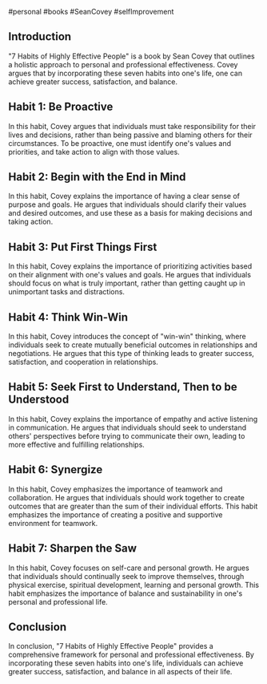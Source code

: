 #personal #books #SeanCovey #selfImprovement 

## Introduction

"7 Habits of Highly Effective People" is a book by Sean Covey that outlines a holistic approach to personal and professional effectiveness. Covey argues that by incorporating these seven habits into one's life, one can achieve greater success, satisfaction, and balance.

## Habit 1: Be Proactive

In this habit, Covey argues that individuals must take responsibility for their lives and decisions, rather than being passive and blaming others for their circumstances. To be proactive, one must identify one's values and priorities, and take action to align with those values.

## Habit 2: Begin with the End in Mind

In this habit, Covey explains the importance of having a clear sense of purpose and goals. He argues that individuals should clarify their values and desired outcomes, and use these as a basis for making decisions and taking action.

## Habit 3: Put First Things First

In this habit, Covey explains the importance of prioritizing activities based on their alignment with one's values and goals. He argues that individuals should focus on what is truly important, rather than getting caught up in unimportant tasks and distractions.

## Habit 4: Think Win-Win

In this habit, Covey introduces the concept of "win-win" thinking, where individuals seek to create mutually beneficial outcomes in relationships and negotiations. He argues that this type of thinking leads to greater success, satisfaction, and cooperation in relationships.

## Habit 5: Seek First to Understand, Then to be Understood

In this habit, Covey explains the importance of empathy and active listening in communication. He argues that individuals should seek to understand others' perspectives before trying to communicate their own, leading to more effective and fulfilling relationships.

## Habit 6: Synergize

In this habit, Covey emphasizes the importance of teamwork and collaboration. He argues that individuals should work together to create outcomes that are greater than the sum of their individual efforts. This habit emphasizes the importance of creating a positive and supportive environment for teamwork.

## Habit 7: Sharpen the Saw

In this habit, Covey focuses on self-care and personal growth. He argues that individuals should continually seek to improve themselves, through physical exercise, spiritual development, learning and personal growth. This habit emphasizes the importance of balance and sustainability in one's personal and professional life.

## Conclusion

In conclusion, "7 Habits of Highly Effective People" provides a comprehensive framework for personal and professional effectiveness. By incorporating these seven habits into one's life, individuals can achieve greater success, satisfaction, and balance in all aspects of their life.
